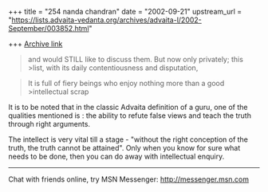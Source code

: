+++
title = "254 nanda chandran"
date = "2002-09-21"
upstream_url = "https://lists.advaita-vedanta.org/archives/advaita-l/2002-September/003852.html"

+++
[Archive link](https://lists.advaita-vedanta.org/archives/advaita-l/2002-September/003852.html)

>and would STILL like to discuss them.  But now only privately; this >list,
>with its daily contentiousness and disputation,

>It is full of fiery beings who enjoy nothing more than a good >intellectual
>scrap

It is to be noted that in the classic Advaita definition of a guru, one of
the qualities mentioned is : the ability to refute false views and teach the
truth through right arguments.

The intellect is very vital till a stage - "without the right conception of
the truth, the truth cannot be attained". Only when you know for sure what
needs to be done, then you can do away with intellectual enquiry.

_________________________________________________________________
Chat with friends online, try MSN Messenger: http://messenger.msn.com

